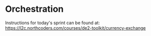 # Orchestration

Instructions for today's sprint can be found at: https://l2c.northcoders.com/courses/de2-toolkit/currency-exchange
